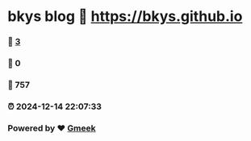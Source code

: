 # bkys blog :link: https://bkys.github.io 
### :page_facing_up: [3](https://bkys.github.io/tag.html) 
### :speech_balloon: 0 
### :hibiscus: 757 
### :alarm_clock: 2024-12-14 22:07:33 
### Powered by :heart: [Gmeek](https://github.com/Meekdai/Gmeek)
